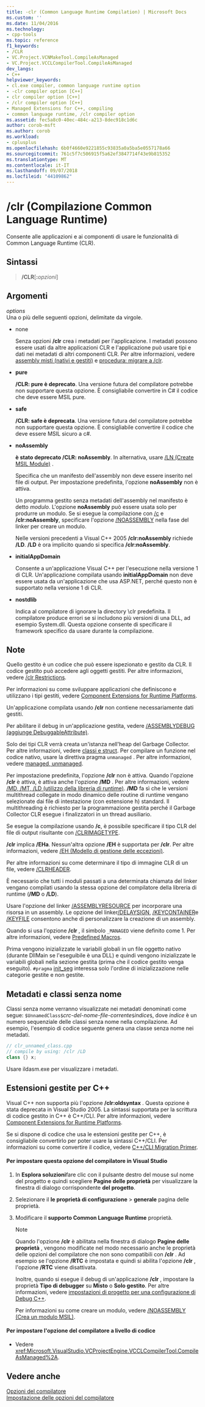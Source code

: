 ```yaml
---
title: -clr (Common Language Runtime Compilation) | Microsoft Docs
ms.custom: ''
ms.date: 11/04/2016
ms.technology:
- cpp-tools
ms.topic: reference
f1_keywords:
- /CLR
- VC.Project.VCNMakeTool.CompileAsManaged
- VC.Project.VCCLCompilerTool.CompileAsManaged
dev_langs:
- C++
helpviewer_keywords:
- cl.exe compiler, common language runtime option
- -clr compiler option [C++]
- clr compiler option [C++]
- /clr compiler option [C++]
- Managed Extensions for C++, compiling
- common language runtime, /clr compiler option
ms.assetid: fec5a8c0-40ec-484c-a213-8dec918c1d6c
author: corob-msft
ms.author: corob
ms.workload:
- cplusplus
ms.openlocfilehash: 6b0f4660e9221855c93835a0a5ba5e0557178a66
ms.sourcegitcommit: 761c5f7c506915f5a62ef3847714f43e9b815352
ms.translationtype: MT
ms.contentlocale: it-IT
ms.lasthandoff: 09/07/2018
ms.locfileid: "44109862"
---
```

# <a name="clr-common-language-runtime-compilation"></a>/clr (Compilazione Common Language Runtime)

Consente alle applicazioni e ai componenti di usare le funzionalità di Common Language Runtime (CLR).

## <a name="syntax"></a>Sintassi

> **/CLR**[**:**_opzioni_]

## <a name="arguments"></a>Argomenti

*options*  
Una o più delle seguenti opzioni, delimitate da virgole.

- none

   Senza opzioni **/clr** crea i metadati per l'applicazione. I metadati possono essere usati da altre applicazioni CLR e l'applicazione può usare tipi e dati nei metadati di altri componenti CLR. Per altre informazioni, vedere [assembly misti (nativi e gestiti)](../../dotnet/mixed-native-and-managed-assemblies.md) e [procedura: migrare a /clr](../../dotnet/how-to-migrate-to-clr.md).

- **pure**

   **/CLR: pure è deprecato**. Una versione futura del compilatore potrebbe non supportare questa opzione. È consigliabile convertire in C# il codice che deve essere MSIL pure.

- **safe**

   **/CLR: safe è deprecata**. Una versione futura del compilatore potrebbe non supportare questa opzione. È consigliabile convertire il codice che deve essere MSIL sicuro a c#.

- **noAssembly**

   **è stato deprecato /CLR: noAssembly**. In alternativa, usare [/LN (Create MSIL Module)](../../build/reference/ln-create-msil-module.md) .

   Specifica che un manifesto dell'assembly non deve essere inserito nel file di output. Per impostazione predefinita, l'opzione **noAssembly** non è attiva.

   Un programma gestito senza metadati dell'assembly nel manifesto è detto *modulo*. L'opzione **noAssembly** può essere usata solo per produrre un modulo. Se si esegue la compilazione con [/c](../../build/reference/c-compile-without-linking.md) e **/clr:noAssembly**, specificare l'opzione [/NOASSEMBLY](../../build/reference/noassembly-create-a-msil-module.md) nella fase del linker per creare un modulo.

   Nelle versioni precedenti a Visual C++ 2005 **/clr:noAssembly** richiede **/LD**. **/LD** è ora implicito quando si specifica **/clr:noAssembly**.

- **initialAppDomain**

   Consente a un'applicazione Visual C++ per l'esecuzione nella versione 1 di CLR.  Un'applicazione compilata usando **initialAppDomain** non deve essere usata da un'applicazione che usa ASP.NET, perché questo non è supportato nella versione 1 di CLR.

- **nostdlib**

   Indica al compilatore di ignorare la directory \clr predefinita. Il compilatore produce errori se si includono più versioni di una DLL, ad esempio System.dll. Questa opzione consente di specificare il framework specifico da usare durante la compilazione.

## <a name="remarks"></a>Note

Quello gestito è un codice che può essere ispezionato e gestito da CLR. Il codice gestito può accedere agli oggetti gestiti. Per altre informazioni, vedere [/clr Restrictions](../../build/reference/clr-restrictions.md).

Per informazioni su come sviluppare applicazioni che definiscono e utilizzano i tipi gestiti, vedere [Component Extensions for Runtime Platforms](../../windows/component-extensions-for-runtime-platforms.md).

Un'applicazione compilata usando **/clr** non contiene necessariamente dati gestiti.

Per abilitare il debug in un'applicazione gestita, vedere [/ASSEMBLYDEBUG (aggiunge DebuggableAttribute)](../../build/reference/assemblydebug-add-debuggableattribute.md).

Solo dei tipi CLR verrà creata un'istanza nell'heap del Garbage Collector. Per altre informazioni, vedere [classi e struct](../../windows/classes-and-structs-cpp-component-extensions.md). Per compilare un funzione nel codice nativo, usare la direttiva pragma `unmanaged` . Per altre informazioni, vedere [managed, unmanaged](../../preprocessor/managed-unmanaged.md).

Per impostazione predefinita, l'opzione **/clr** non è attiva. Quando l'opzione **/clr** è attiva, è attiva anche l'opzione **/MD** . Per altre informazioni, vedere [/MD, /MT, /LD (utilizzo della libreria di runtime)](../../build/reference/md-mt-ld-use-run-time-library.md). **/MD** fa sì che le versioni multithread collegate in modo dinamico delle routine di runtime vengano selezionate dai file di intestazione (con estensione h) standard. Il multithreading è richiesto per la programmazione gestita perché il Garbage Collector CLR esegue i finalizzatori in un thread ausiliario.

Se esegue la compilazione usando **/c**, è possibile specificare il tipo CLR del file di output risultante con [/CLRIMAGETYPE](../../build/reference/clrimagetype-specify-type-of-clr-image.md).

**/clr** implica **/EHa**. Nessun'altra opzione **/EH** è supportata per **/clr**. Per altre informazioni, vedere [/EH (Modello di gestione delle eccezioni)](../../build/reference/eh-exception-handling-model.md).

Per altre informazioni su come determinare il tipo di immagine CLR di un file, vedere [/CLRHEADER](../../build/reference/clrheader.md).

È necessario che tutti i moduli passati a una determinata chiamata del linker vengano compilati usando la stessa opzione del compilatore della libreria di runtime (**/MD** o **/LD**).

Usare l'opzione del linker [/ASSEMBLYRESOURCE](../../build/reference/assemblyresource-embed-a-managed-resource.md) per incorporare una risorsa in un assembly. Le opzione del linker[/DELAYSIGN](../../build/reference/delaysign-partially-sign-an-assembly.md), [/KEYCONTAINER](../../build/reference/keycontainer-specify-a-key-container-to-sign-an-assembly.md)e [/KEYFILE](../../build/reference/keyfile-specify-key-or-key-pair-to-sign-an-assembly.md) consentono anche di personalizzare la creazione di un assembly.

Quando si usa l'opzione **/clr** , il simbolo `_MANAGED` viene definito come 1. Per altre informazioni, vedere [Predefined Macros](../../preprocessor/predefined-macros.md).

Prima vengono inizializzate le variabili globali in un file oggetto nativo (durante DllMain se l'eseguibile è una DLL) e quindi vengono inizializzate le variabili globali nella sezione gestita (prima che il codice gestito venga eseguito). `#pragma` [init_seg](../../preprocessor/init-seg.md) interessa solo l'ordine di inizializzazione nelle categorie gestite e non gestite.

## <a name="metadata-and-unnamed-classes"></a>Metadati e classi senza nome

Classi senza nome verranno visualizzate nei metadati denominati come segue: `$UnnamedClass$`*crc-del-nome-file-corrente*`$`*indice*`$`, dove *indice* è un numero sequenziale delle classi senza nome nella compilazione. Ad esempio, l'esempio di codice seguente genera una classe senza nome nei metadati.

```cpp
// clr_unnamed_class.cpp
// compile by using: /clr /LD
class {} x;
```

Usare ildasm.exe per visualizzare i metadati.

## <a name="managed-extensions-for-c"></a>Estensioni gestite per C++

Visual C++ non supporta più l'opzione **/clr:oldsyntax** . Questa opzione è stata deprecata in Visual Studio 2005. La sintassi supportata per la scrittura di codice gestito in C++ è C++/CLI. Per altre informazioni, vedere [Component Extensions for Runtime Platforms](../../windows/component-extensions-for-runtime-platforms.md).

Se si dispone di codice che usa le estensioni gestite per C++, è consigliabile convertirlo per poter usare la sintassi C++/CLI. Per informazioni su come convertire il codice, vedere [C++/CLI Migration Primer](../../dotnet/cpp-cli-migration-primer.md).

#### <a name="to-set-this-compiler-option-in-visual-studio"></a>Per impostare questa opzione del compilatore in Visual Studio

1. In **Esplora soluzioni**fare clic con il pulsante destro del mouse sul nome del progetto e quindi scegliere **Pagine delle proprietà** per visualizzare la finestra di dialogo corrispondente **del progetto**.

1. Selezionare il **le proprietà di configurazione** > **generale** pagina delle proprietà.

1. Modificare il **supporto Common Language Runtime** proprietà.

   > [!NOTE]
   > Quando l'opzione **/clr** è abilitata nella finestra di dialogo **Pagine delle proprietà** , vengono modificate nel modo necessario anche le proprietà delle opzioni del compilatore che non sono compatibili con **/clr** . Ad esempio se l'opzione **/RTC** è impostata e quindi si abilita l'opzione **/clr** , l'opzione **/RTC** viene disattivata.
   >
   >  Inoltre, quando si esegue il debug di un'applicazione **/clr** , impostare la proprietà **Tipo di debugger** su **Misto** o **Solo gestito**. Per altre informazioni, vedere [impostazioni di progetto per una configurazione di Debug C++](/visualstudio/debugger/project-settings-for-a-cpp-debug-configuration).

   Per informazioni su come creare un modulo, vedere [/NOASSEMBLY (Crea un modulo MSIL)](../../build/reference/noassembly-create-a-msil-module.md).

#### <a name="to-set-this-compiler-option-programmatically"></a>Per impostare l'opzione del compilatore a livello di codice

- Vedere <xref:Microsoft.VisualStudio.VCProjectEngine.VCCLCompilerTool.CompileAsManaged%2A>.

## <a name="see-also"></a>Vedere anche

[Opzioni del compilatore](../../build/reference/compiler-options.md)   
[Impostazione delle opzioni del compilatore](../../build/reference/setting-compiler-options.md)